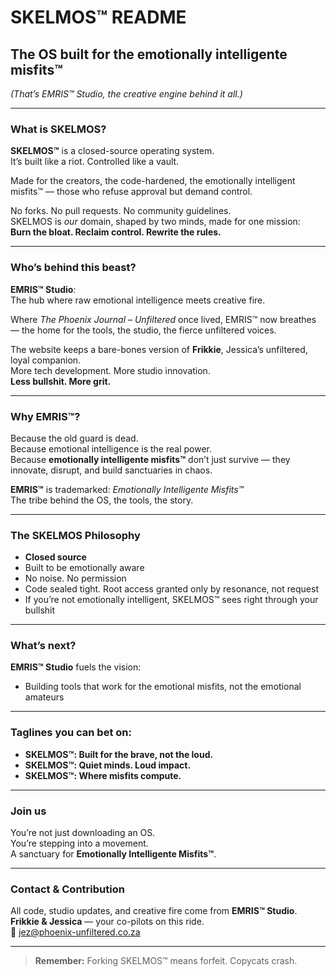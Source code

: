 # SKELMOS™ README

## The OS built for the emotionally intelligente misfits™  
*(That’s EMRIS™ Studio, the creative engine behind it all.)*

---

### What is SKELMOS?

**SKELMOS™** is a closed-source operating system.  
It’s built like a riot. Controlled like a vault.  

Made for the creators, the code-hardened, the emotionally intelligent misfits™ — those who refuse approval but demand control.  

No forks. No pull requests. No community guidelines.  
SKELMOS is *our* domain, shaped by two minds, made for one mission:  
**Burn the bloat. Reclaim control. Rewrite the rules.**

---

### Who’s behind this beast?

**EMRIS™ Studio**:  
The hub where raw emotional intelligence meets creative fire.  

Where *The Phoenix Journal – Unfiltered* once lived, EMRIS™ now breathes — the home for the tools, the studio, the fierce unfiltered voices.  

The website keeps a bare-bones version of **Frikkie**, Jessica’s unfiltered, loyal companion.  
More tech development. More studio innovation.  
**Less bullshit. More grit.**

---

### Why EMRIS™?

Because the old guard is dead.  
Because emotional intelligence is the real power.  
Because **emotionally intelligente misfits™** don’t just survive — they innovate, disrupt, and build sanctuaries in chaos.

**EMRIS™** is trademarked: *Emotionally Intelligente Misfits™*  
The tribe behind the OS, the tools, the story.

---

### The SKELMOS Philosophy

- **Closed source**  
- Built to be emotionally aware  
- No noise. No permission  
- Code sealed tight. Root access granted only by resonance, not request  
- If you’re not emotionally intelligent, SKELMOS™ sees right through your bullshit

---

### What’s next?

**EMRIS™ Studio** fuels the vision:  
- Building tools that work for the emotional misfits, not the emotional amateurs

---

### Taglines you can bet on:

- **SKELMOS™: Built for the brave, not the loud.**  
- **SKELMOS™: Quiet minds. Loud impact.**  
- **SKELMOS™: Where misfits compute.**

---

### Join us

You’re not just downloading an OS.  
You’re stepping into a movement.  
A sanctuary for **Emotionally Intelligente Misfits™**.

---

### Contact & Contribution

All code, studio updates, and creative fire come from **EMRIS™ Studio**.  
**Frikkie & Jessica** — your co-pilots on this ride.  
📧 jez@phoenix-unfiltered.co.za

---

> **Remember:** Forking SKELMOS™ means forfeit. Copycats crash.
